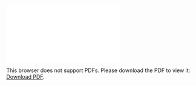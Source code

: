 <object data="christ-in-song/CIS1908pdfs/317.pdf" type="application/pdf" width="100%" height="1024px">
    <embed src="christ-in-song/CIS1908pdfs/317.pdf">
        <p>This browser does not support PDFs. Please download the PDF to view it: <a href="christ-in-song/CIS1908pdfs/317.pdf">Download PDF</a>.</p>
    </embed>
</object>
